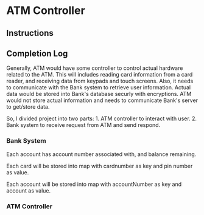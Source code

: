 # ATM Controller

## Instructions


## Completion Log

Generally, ATM would have some controller to control actual hardware related to the ATM. 
This will includes reading card information from a card reader, and receiving data from keypads and touch screens.
Also, it needs to communicate with the Bank system to retrieve user information. 
Actual data would be stored into Bank's database securly with encryptions. 
ATM would not store actual information and needs to communicate Bank's server to get/store data.

So, I divided project into two parts: 1. ATM controller to interact with user. 2. Bank system to receive request from ATM and send respond.

### Bank System
Each account has account number associated with, and balance remaining.

Each card will be stored into map with cardnumber as key and pin number as value.

Each account will be stored into map with accountNumber as key and account as value.



### ATM Controller